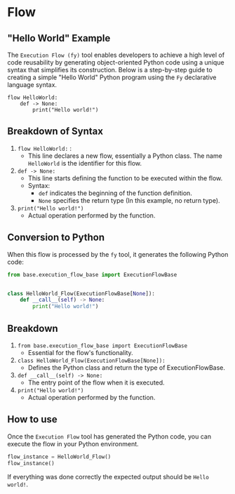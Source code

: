 # Flow

## "Hello World" Example

The `Execution Flow (fy)` tool enables developers to achieve a high level of code reusability by generating object-oriented Python code using a unique 
syntax that simplifies its construction. Below is a step-by-step guide to creating a simple "Hello World"
Python program using the `Fy` declarative language syntax.

```fy linenums="1"
flow HelloWorld:
    def -> None:
        print("Hello world!")

```

##  Breakdown of Syntax
1. `flow HelloWorld:` :
    - This line declares a new flow, essentially a Python class. The name `HelloWorld` is the identifier for 
         this flow.
2. `def -> None:`
    - This line starts defining the function to be executed within the flow.
    - Syntax: 
        - `def` indicates the beginning of the function definition.
        - `None` specifies the return type (In this example, no return type).
3. `print("Hello world!")`
    - Actual operation performed by the function.

## Conversion to Python
When this flow is processed by the `fy` tool, it generates the following Python code:

```py linenums="1"
from base.execution_flow_base import ExecutionFlowBase


class HelloWorld_Flow(ExecutionFlowBase[None]):
    def __call__(self) -> None:
        print("Hello world!")

```

## Breakdown
1. `from base.execution_flow_base import ExecutionFlowBase`
    - Essential for the flow's functionality.
2. `class HelloWorld_Flow(ExecutionFlowBase[None]):`
    - Defines the Python class and return the type of ExecutionFlowBase.
3. `def __call__(self) -> None:`
    - The entry point of the flow when it is executed.
4. `print("Hello world!")`
    - Actual operation performed by the function.

## How to use
Once the `Execution Flow` tool has generated the Python code, you can execute the flow in your Python environment.

```py
flow_instance = HelloWorld_Flow()
flow_instance()
```

If everything was done correctly the expected output should be `Hello world!`.
